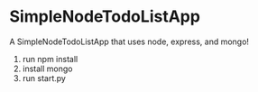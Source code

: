 # SimpleNodeTodoListApp
A SimpleNodeTodoListApp that uses node, express, and mongo!

1. run npm install
2. install mongo
3. run start.py
